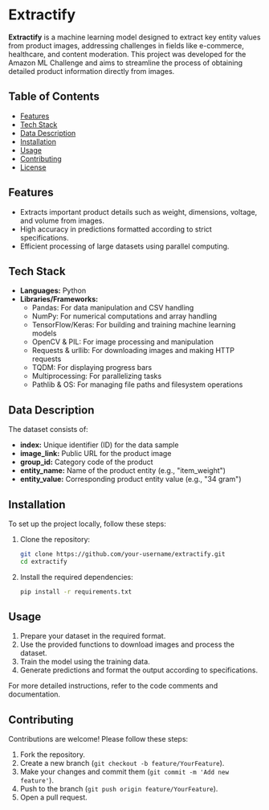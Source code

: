 
# Extractify

**Extractify** is a machine learning model designed to extract key entity values from product images, addressing challenges in fields like e-commerce, healthcare, and content moderation. This project was developed for the Amazon ML Challenge and aims to streamline the process of obtaining detailed product information directly from images.

## Table of Contents

- [Features](#features)
- [Tech Stack](#tech-stack)
- [Data Description](#data-description)
- [Installation](#installation)
- [Usage](#usage)
- [Contributing](#contributing)
- [License](#license)

## Features

- Extracts important product details such as weight, dimensions, voltage, and volume from images.
- High accuracy in predictions formatted according to strict specifications.
- Efficient processing of large datasets using parallel computing.

## Tech Stack

- **Languages:** Python
- **Libraries/Frameworks:**
  - Pandas: For data manipulation and CSV handling
  - NumPy: For numerical computations and array handling
  - TensorFlow/Keras: For building and training machine learning models
  - OpenCV & PIL: For image processing and manipulation
  - Requests & urllib: For downloading images and making HTTP requests
  - TQDM: For displaying progress bars
  - Multiprocessing: For parallelizing tasks
  - Pathlib & OS: For managing file paths and filesystem operations

## Data Description

The dataset consists of:

- **index:** Unique identifier (ID) for the data sample
- **image_link:** Public URL for the product image
- **group_id:** Category code of the product
- **entity_name:** Name of the product entity (e.g., "item_weight")
- **entity_value:** Corresponding product entity value (e.g., "34 gram")

## Installation

To set up the project locally, follow these steps:

1. Clone the repository:
   ```bash
   git clone https://github.com/your-username/extractify.git
   cd extractify
   ```

2. Install the required dependencies:
   ```bash
   pip install -r requirements.txt
   ```

## Usage

1. Prepare your dataset in the required format.
2. Use the provided functions to download images and process the dataset.
3. Train the model using the training data.
4. Generate predictions and format the output according to specifications.

For more detailed instructions, refer to the code comments and documentation.

## Contributing

Contributions are welcome! Please follow these steps:

1. Fork the repository.
2. Create a new branch (`git checkout -b feature/YourFeature`).
3. Make your changes and commit them (`git commit -m 'Add new feature'`).
4. Push to the branch (`git push origin feature/YourFeature`).
5. Open a pull request.
